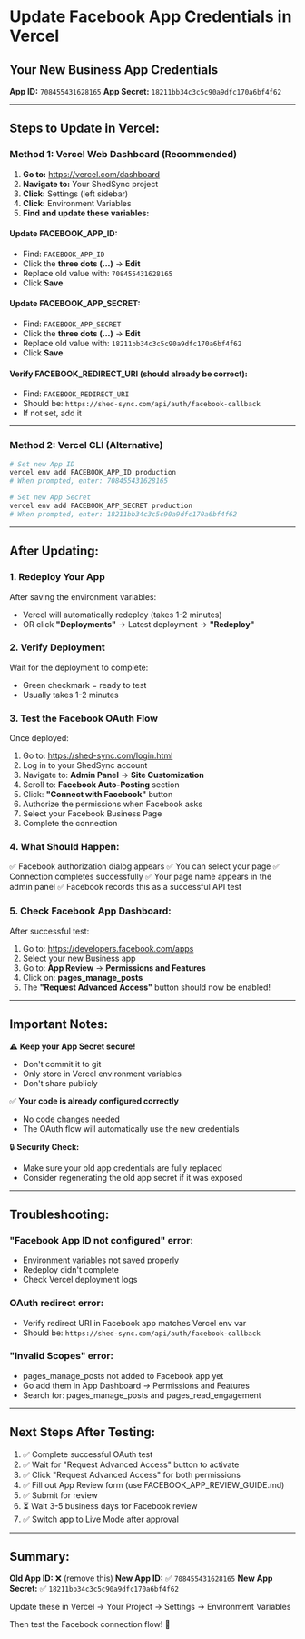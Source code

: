 # Update Facebook App Credentials in Vercel

## Your New Business App Credentials

**App ID:** `708455431628165`
**App Secret:** `18211bb34c3c5c90a9dfc170a6bf4f62`

---

## Steps to Update in Vercel:

### Method 1: Vercel Web Dashboard (Recommended)

1. **Go to:** https://vercel.com/dashboard
2. **Navigate to:** Your ShedSync project
3. **Click:** Settings (left sidebar)
4. **Click:** Environment Variables
5. **Find and update these variables:**

#### Update FACEBOOK_APP_ID:
- Find: `FACEBOOK_APP_ID`
- Click the **three dots (...)** → **Edit**
- Replace old value with: `708455431628165`
- Click **Save**

#### Update FACEBOOK_APP_SECRET:
- Find: `FACEBOOK_APP_SECRET`
- Click the **three dots (...)** → **Edit**
- Replace old value with: `18211bb34c3c5c90a9dfc170a6bf4f62`
- Click **Save**

#### Verify FACEBOOK_REDIRECT_URI (should already be correct):
- Find: `FACEBOOK_REDIRECT_URI`
- Should be: `https://shed-sync.com/api/auth/facebook-callback`
- If not set, add it

---

### Method 2: Vercel CLI (Alternative)

```bash
# Set new App ID
vercel env add FACEBOOK_APP_ID production
# When prompted, enter: 708455431628165

# Set new App Secret
vercel env add FACEBOOK_APP_SECRET production
# When prompted, enter: 18211bb34c3c5c90a9dfc170a6bf4f62
```

---

## After Updating:

### 1. Redeploy Your App
After saving the environment variables:
- Vercel will automatically redeploy (takes 1-2 minutes)
- OR click **"Deployments"** → Latest deployment → **"Redeploy"**

### 2. Verify Deployment
Wait for the deployment to complete:
- Green checkmark = ready to test
- Usually takes 1-2 minutes

### 3. Test the Facebook OAuth Flow
Once deployed:

1. Go to: https://shed-sync.com/login.html
2. Log in to your ShedSync account
3. Navigate to: **Admin Panel** → **Site Customization**
4. Scroll to: **Facebook Auto-Posting** section
5. Click: **"Connect with Facebook"** button
6. Authorize the permissions when Facebook asks
7. Select your Facebook Business Page
8. Complete the connection

### 4. What Should Happen:
✅ Facebook authorization dialog appears
✅ You can select your page
✅ Connection completes successfully
✅ Your page name appears in the admin panel
✅ Facebook records this as a successful API test

### 5. Check Facebook App Dashboard:
After successful test:
1. Go to: https://developers.facebook.com/apps
2. Select your new Business app
3. Go to: **App Review** → **Permissions and Features**
4. Click on: **pages_manage_posts**
5. The **"Request Advanced Access"** button should now be enabled!

---

## Important Notes:

⚠️ **Keep your App Secret secure!**
- Don't commit it to git
- Only store in Vercel environment variables
- Don't share publicly

✅ **Your code is already configured correctly**
- No code changes needed
- The OAuth flow will automatically use the new credentials

🔒 **Security Check:**
- Make sure your old app credentials are fully replaced
- Consider regenerating the old app secret if it was exposed

---

## Troubleshooting:

### "Facebook App ID not configured" error:
- Environment variables not saved properly
- Redeploy didn't complete
- Check Vercel deployment logs

### OAuth redirect error:
- Verify redirect URI in Facebook app matches Vercel env var
- Should be: `https://shed-sync.com/api/auth/facebook-callback`

### "Invalid Scopes" error:
- pages_manage_posts not added to Facebook app yet
- Go add them in App Dashboard → Permissions and Features
- Search for: pages_manage_posts and pages_read_engagement

---

## Next Steps After Testing:

1. ✅ Complete successful OAuth test
2. ✅ Wait for "Request Advanced Access" button to activate
3. ✅ Click "Request Advanced Access" for both permissions
4. ✅ Fill out App Review form (use FACEBOOK_APP_REVIEW_GUIDE.md)
5. ✅ Submit for review
6. ⏳ Wait 3-5 business days for Facebook review
7. ✅ Switch app to Live Mode after approval

---

## Summary:

**Old App ID:** ❌ (remove this)
**New App ID:** ✅ `708455431628165`
**New App Secret:** ✅ `18211bb34c3c5c90a9dfc170a6bf4f62`

Update these in Vercel → Your Project → Settings → Environment Variables

Then test the Facebook connection flow! 🚀
